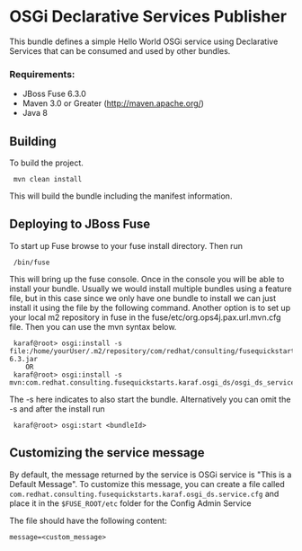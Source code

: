 OSGi Declarative Services Publisher
====================================
This bundle defines a simple Hello World OSGi service using Declarative Services that can be consumed and used by other bundles. 

### Requirements:
 * JBoss Fuse 6.3.0
 * Maven 3.0 or Greater (http://maven.apache.org/)
 * Java 8

Building
-----------------------
To build the project.

     mvn clean install

This will build the bundle including the manifest information.

Deploying to JBoss Fuse
-----------------------

To start up Fuse browse to your fuse install directory. Then run

     /bin/fuse

This will bring up the fuse console. Once in the console you will be able to install your bundle. Usually we would install multiple bundles using a feature file, but in this case since we only have one bundle to install we can just install it using the file by the following command. Another option is to set up your local m2 repository in fuse in the fuse/etc/org.ops4j.pax.url.mvn.cfg file. Then you can use the mvn syntax below.

     karaf@root> osgi:install -s file:/home/yourUser/.m2/repository/com/redhat/consulting/fusequickstarts/karaf/osgi_ds/osgi_ds_service/6.3/osgi_ds_service-6.3.jar
        OR
     karaf@root> osgi:install -s mvn:com.redhat.consulting.fusequickstarts.karaf.osgi_ds/osgi_ds_service/6.3

 The -s here indicates to also start the bundle.  Alternatively you can omit the -s and after the install run

     karaf@root> osgi:start <bundleId>
     

Customizing the service message
------------------------

By default, the message returned by the service is OSGi service is "This is a Default Message". To customize this message, you can create a file called `com.redhat.consulting.fusequickstarts.karaf.osgi_ds.service.cfg` and place it in the `$FUSE_ROOT/etc` folder for the Config Admin Service

The file should have the following content:

```
message=<custom_message>
```

